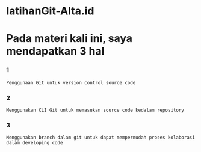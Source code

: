 # latihanGit-Alta.id

# Pada materi kali ini, saya mendapatkan 3 hal

### 1 
    Penggunaan Git untuk version control source code


### 2 
    Menggunakan CLI Git untuk memasukan source code kedalam repository
  
### 3 
    Menggunakan branch dalam git untuk dapat mempermudah proses kolaborasi dalam developing code
